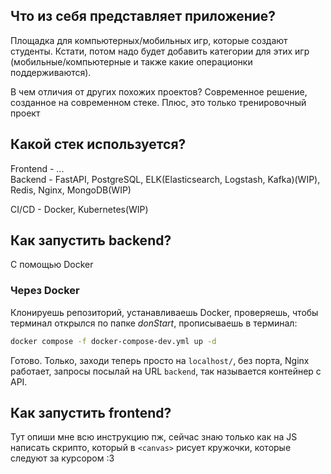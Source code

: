 ## Что из себя представляет приложение?
Площадка для компьютерных/мобильных игр, которые создают студенты. Кстати, потом надо будет добавить категории для этих игр (мобильные/компьютерные и также какие операционки поддерживаются).  

В чем отличия от других похожих проектов? Современное решение, созданное на современном стеке. Плюс, это только тренировочный проект

## Какой стек используется?
Frontend - ...  
Backend - FastAPI, PostgreSQL, ELK(Elasticsearch, Logstash, Kafka)(WIP), Redis, Nginx, MongoDB(WIP)

CI/CD - Docker, Kubernetes(WIP)

## Как запустить backend?  
С помощью Docker 

### Через Docker  
Клонируешь репозиторий, устанавливаешь Docker, проверяешь, чтобы терминал открылся по папке *donStart*, прописываешь в терминал:  
```bash
docker compose -f docker-compose-dev.yml up -d
```
Готово. Только, заходи теперь просто на `localhost/`, без порта, Nginx работает, запросы посылай на URL `backend`, так называется контейнер с API.

## Как запустить frontend?
Тут опиши мне всю инструкцию пж, сейчас знаю только как на JS написать скрипто, который в `<canvas>` рисует кружочки, которые следуют за курсором :3
